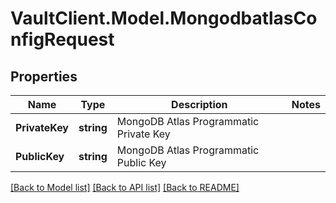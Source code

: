 # VaultClient.Model.MongodbatlasConfigRequest

## Properties

Name | Type | Description | Notes
------------ | ------------- | ------------- | -------------
**PrivateKey** | **string** | MongoDB Atlas Programmatic Private Key | 
**PublicKey** | **string** | MongoDB Atlas Programmatic Public Key | 

[[Back to Model list]](../README.md#documentation-for-models) [[Back to API list]](../README.md#documentation-for-api-endpoints) [[Back to README]](../README.md)

